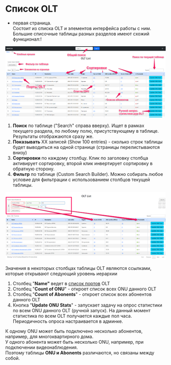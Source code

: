 # Список OLT  
- первая страница.  
Состоит из списка OLT и элементов интерфейса работы с ним. Большие списочные таблицы разных разделов имеют схожий функционал:!

![](img/Pasted%20image%2020240306024846.png)

1. **Поиск** по таблице ("Search" справа вверху). Ищет в рамках текущего раздела, по любому полю, присутствующему в таблице. Результаты отображаются сразу же.
2. **Показывать** ХХ записей (Show 100 entries) - сколько строк таблицы будет выводиться на одной странице (страницы перелистываются внизу)
3. **Сортировки** по каждому столбцу. Клик по заголовку столбца активирует сортировку, второй клик инвертирует сортировку в обратную сторону.
4. **Фильтр** по таблице (Custom Search Builder). Можно собирать любое условие для фильтрации с использованием столбцов текущей таблицы.

![](img/Pasted%20image%2020240306030137.png)

Значения в некоторых столбцах таблицы OLT являются ссылками, которые открывают следующий уровень иерархии

1. Столбец "**Name"** ведет в [список портов](3.%20Список%20портов.md) OLT
2. Столбец "**Count of ONU**" - откроет список всех ONU данного OLT
3. Столбец "**Count of Abonents**" - откроет список всех абонентов данного OLT
4. Кнопка "**Update ONU Stats**" - запускает задачу на опрос статистики по всем ONU данного OLT (ручной запуск). На данный момент статистика по всем OLT получается каждые пол часа. Периодичность опроса настраивается в админке.

К одному ONU может быть подключено несколько абонентов, например, для многоквартирного дома.  
У одного абонента может быть несколько ONU, например, при подключении видеонаблюдения.  
Поэтому таблицы **ONU и Abonents** различаются, но связаны между собой.


